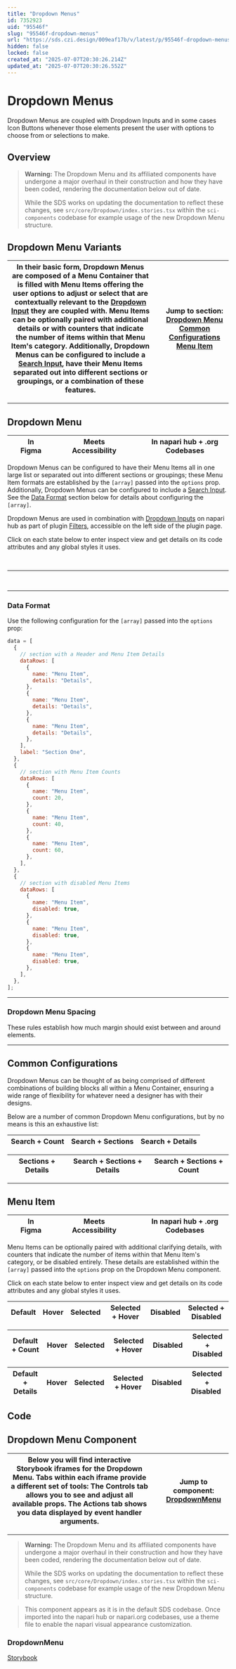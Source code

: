 ```yaml
---
title: "Dropdown Menus"
id: 7352923
uid: "95546f"
slug: "95546f-dropdown-menus"
url: "https://sds.czi.design/009eaf17b/v/latest/p/95546f-dropdown-menus"
hidden: false
locked: false
created_at: "2025-07-07T20:30:26.214Z"
updated_at: "2025-07-07T20:30:26.552Z"
---
```


# Dropdown Menus

Dropdown Menus are coupled with Dropdown Inputs and in some cases Icon Buttons whenever those elements present the user with options to choose from or selections to make.

## Overview

>**Warning:** The Dropdown Menu and its affiliated components have undergone a major overhaul in their construction and how they have been coded, rendering the documentation below out of date.
>
>While the SDS works on updating the documentation to reflect these changes, see `src/core/Dropdown/index.stories.tsx` within the `sci-components` codebase for example usage of the new Dropdown Menu structure.

## Dropdown Menu Variants

| In their basic form, Dropdown Menus are composed of a Menu Container that is filled with Menu Items offering the user options to adjust or select that are contextually relevant to the [Dropdown Input](https://sds.czi.design/009eaf17b/p/25d75a) they are coupled with. Menu Items can be optionally paired with additional details or with counters that indicate the number of items within that Menu Item's category.  Additionally, Dropdown Menus can be configured to include a [Search Input](https://sds.czi.design/009eaf17b/p/25d43a), have their Menu Items separated out into different sections or groupings, or a combination of these features. |   | **Jump to section:** [Dropdown Menu](https://sds.czi.design/009eaf17b/v/0/p/95546f-dropdown-menus/t/46738e) [Common Configurations](https://sds.czi.design/009eaf17b/v/0/p/95546f-dropdown-menus/t/146f8d) [Menu Item](https://sds.czi.design/009eaf17b/v/0/p/95546f-dropdown-menus/t/614b7e) |
| --- | --- | --- |

---

## Dropdown Menu

|  | In Figma |   |  | Meets Accessibility |   |  |  In napari hub + .org Codebases |
| --- | --- | --- | --- | --- | --- | --- | --- |

Dropdown Menus can be configured to have their Menu Items all in one large list or separated out into different sections or groupings; these Menu Item formats are established by the `[array]` passed into the `options` prop. Additionally, Dropdown Menus can be configured to include a [Search Input](https://sds.czi.design/009eaf17b/p/25d43a). See the [Data Format](https://sds.czi.design/009eaf17b/v/0/p/95546f-dropdown-menus/t/506606) section below for details about configuring the `[array]`.

Dropdown Menus are used in combination with [Dropdown Inputs](https://sds.czi.design/009eaf17b/p/25d75a) on napari hub as part of plugin [Filters](https://sds.czi.design/009eaf17b/p/740252), accessible on the left side of the plugin page.

Click on each state below to enter inspect view and get details on its code attributes and any global styles it uses.

 

---

 

---

### Data Format

Use the following configuration for the `[array]` passed into the `options` prop:

```js
data = [
  {
    // section with a Header and Menu Item Details 
    dataRows: [ 
      { 
        name: "Menu Item",
        details: "Details", 
      }, 
      { 
        name: "Menu Item", 
        details: "Details", 
      }, 
      { 
        name: "Menu Item", 
        details: "Details", 
      }, 
    ],
    label: "Section One",
  },
  {
    // section with Menu Item Counts
    dataRows: [ 
      { 
        name: "Menu Item", 
        count: 20,
      }, 
      { 
        name: "Menu Item", 
        count: 40,
      }, 
      { 
        name: "Menu Item", 
        count: 60, 
      }, 
    ],
  },
  {
    // section with disabled Menu Items
    dataRows: [ 
      { 
        name: "Menu Item", 
        disabled: true,
      }, 
      { 
        name: "Menu Item", 
        disabled: true,
      }, 
      { 
        name: "Menu Item", 
        disabled: true, 
      }, 
    ],
  },
];
```

---

### Dropdown Menu Spacing

These rules establish how much margin should exist between and around elements.

---

## Common Configurations

Dropdown Menus can be thought of as being comprised of different combinations of building blocks all within a Menu Container, ensuring a wide range of flexibility for whatever need a designer has with their designs.

Below are a number of common Dropdown Menu configurations, but by no means is this an exhaustive list:

| **Search + Count** | **Search + Sections** | **Search + Details** |
| --- | --- | --- |

| **Sections + Details** | **Search + Sections + Details** | **Search + Sections + Count** |
| --- | --- | --- |

---

## Menu Item

|  | In Figma |   |  | Meets Accessibility |   |  |  In napari hub + .org Codebases |
| --- | --- | --- | --- | --- | --- | --- | --- |

Menu Items can be optionally paired with additional clarifying details, with counters that indicate the number of items within that Menu Item's category, or be disabled entirely. These details are established within the `[array]` passed into the `options` prop on the Dropdown Menu component.

Click on each state below to enter inspect view and get details on its code attributes and any global styles it uses.

| **Default** | **Hover** | **Selected** | **Selected + Hover** | **Disabled** | **Selected + Disabled** |
| --- | --- | --- | --- | --- | --- |

| **Default + Count** | **Hover** | **Selected** | **Selected + Hover** | **Disabled** | **Selected + Disabled** |
| --- | --- | --- | --- | --- | --- |

| **Default + Details** | **Hover** | **Selected** | **Selected + Hover** | **Disabled** |  **Selected + Disabled**  |
| --- | --- | --- | --- | --- | --- |

## Code

## Dropdown Menu Component

| Below you will find interactive Storybook iframes for the Dropdown Menu.  Tabs within each iframe provide a different set of tools: The Controls tab allows you to see and adjust all available props. The Actions tab shows you data displayed by event handler arguments. |   | **Jump to component:** [DropdownMenu](https://sds.czi.design/009eaf17b/v/0/p/95546f-dropdown-menus/t/9774ce) |
| --- | --- | --- |

---

>**Warning:** The Dropdown Menu and its affiliated components have undergone a major overhaul in their construction and how they have been coded, rendering the documentation below out of date.
>
>While the SDS works on updating the documentation to reflect these changes, see `src/core/Dropdown/index.stories.tsx` within the `sci-components` codebase for example usage of the new Dropdown Menu structure.

>This component appears as it is in the default SDS codebase. Once imported into the napari hub or napari.org codebases, use a theme file to enable the napari visual appearance customization.

### DropdownMenu

[Storybook](https://chanzuckerberg.github.io/sci-components/?path=/story/dropdowns-dropdownmenu--default)

 

